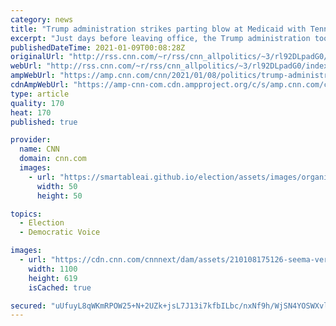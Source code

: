 ```yaml
---
category: news
title: "Trump administration strikes parting blow at Medicaid with Tennessee block grant"
excerpt: "Just days before leaving office, the Trump administration took a step toward fulfilling a long-held Republican dream of curbing Medicaid costs and giving states more flexibility to run the program.\n    \n"
publishedDateTime: 2021-01-09T00:08:28Z
originalUrl: "http://rss.cnn.com/~r/rss/cnn_allpolitics/~3/rl92DLpadG0/index.html"
webUrl: "http://rss.cnn.com/~r/rss/cnn_allpolitics/~3/rl92DLpadG0/index.html"
ampWebUrl: "https://amp.cnn.com/cnn/2021/01/08/politics/trump-administration-medicaid-block-grant-tennessee/index.html"
cdnAmpWebUrl: "https://amp-cnn-com.cdn.ampproject.org/c/s/amp.cnn.com/cnn/2021/01/08/politics/trump-administration-medicaid-block-grant-tennessee/index.html"
type: article
quality: 170
heat: 170
published: true

provider:
  name: CNN
  domain: cnn.com
  images:
    - url: "https://smartableai.github.io/election/assets/images/organizations/cnn.com-50x50.jpg"
      width: 50
      height: 50

topics:
  - Election
  - Democratic Voice

images:
  - url: "https://cdn.cnn.com/cnnnext/dam/assets/210108175126-seema-verma-super-tease.jpg"
    width: 1100
    height: 619
    isCached: true

secured: "uUfuyL8qWKmRPOW25+N+2UZk+jsL7J13i7kfbILbc/nxNf9h/WjSN4YOSWXvl9LPtujkigjD89+TuJGRO46p/BbuuEqSVi7N5Kzm64+gsrNvi08P5KRCKIw+H2tezbrrXGdwFVRh7NXx2RJLFJiXhDvJqISw8VmNjYsjElmYZHk3Z5hkhJBnsQ2+1tjjgkecr0hlePRxy07Qz6Vbl9fou2Pvh/xNVQqtuPSYfsTxlWI9NttojAj9nhqXsu6NpkQug9wiygTTLECEj4q7IN1lKZV4TgUqff9d9QPF9VDz2jXv9Kh1l1olUZAJJZLFl/63ovEPu+qKGSLZVnbFIFqUUa0cIlurPkM8QlPvAHfRl2o=;oxBJLGa72A2rPn+pJQEMXA=="
---
```


